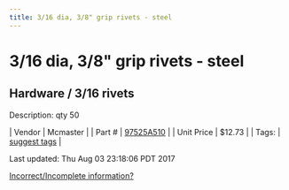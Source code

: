 ```yaml
---
title: 3/16 dia, 3/8" grip rivets - steel
---
```


# 3/16 dia, 3/8" grip rivets - steel
## Hardware / 3/16 rivets
Description: 	qty 50 

| Vendor | Mcmaster | 
| Part # | [97525A510](https://www.mcmaster.com/#97525A510) | 
| Unit Price | $12.73 | 
| Tags: | [suggest tags](https://docs.google.com/forms/d/e/1FAIpQLSeWyY8v3RgOty-MyWmh9U0iivNYN_molChYyS-0U-o-kOAv_g/viewform) | 

Last updated: Thu Aug 03 23:18:06 PDT 2017

 [Incorrect/Incomplete information?](https://docs.google.com/forms/d/e/1FAIpQLSeWyY8v3RgOty-MyWmh9U0iivNYN_molChYyS-0U-o-kOAv_g/viewform)